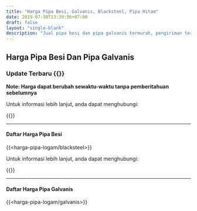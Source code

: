 ```yaml
---
title: "Harga Pipa Besi, Galvanis, Blacksteel, Pipa Hitam"
date: 2019-07-30T13:39:36+07:00
draft: false
layout: "single-blank"
description: "Jual pipa besi dan pipa galvanis termurah, pengiriman tercepat, harga terbaik. Ready stok berbagai ukuran, siap kirim ke seluruh daerah di Indonesia."
---
```


## Harga Pipa Besi Dan Pipa Galvanis
### Update Terbaru {{<year-now>}}

**Note: Harga dapat berubah sewaktu-waktu tanpa pemberitahuan sebelumnya**

Untuk informasi lebih lanjut, anda dapat menghubungi:

{{<adsense-display>}}

---

#### Daftar Harga Pipa Besi
{{<harga-pipa-logam/blacksteel>}}


Untuk informasi lebih lanjut, anda dapat menghubungi:

{{<adsense-display>}}

---

#### Daftar Harga Pipa Galvanis
{{<harga-pipa-logam/galvanis>}}